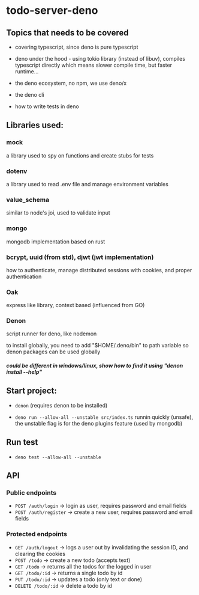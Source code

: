 # todo-server-deno

## Topics that needs to be covered

- covering typescript, since deno is pure typescript

- deno under the hood - using tokio library (instead of libuv), compiles typescript directly which means slower compile time, but faster runtime...

- the deno ecosystem, no npm, we use deno/x

- the deno cli

- how to write tests in deno

## Libraries used:

### **mock**
a library used to spy on functions and create stubs for tests

### **dotenv**
a library used to read .env file and manage environment variables

### **value_schema** 
similar to node's joi, used to validate input

### **mongo** 
mongodb implementation based on rust

### **bcrypt**, **uuid** (from std), **djwt** (jwt implementation)
how to authenticate, manage distributed sessions with cookies, and proper authentication

### **Oak**
express like library, context based (influenced from GO)

### **Denon**
script runner for deno, like nodemon

to install globally, you need to add "$HOME/.deno/bin" to path variable so denon packages can be used globally
##### could be different in windows/linux, show how to find it using "denon install --help"

## Start project:

- `denon` (requires denon to be installed)

- `deno run --allow-all --unstable src/index.ts` runnin quickly (unsafe), the unstable flag is for the deno plugins feature (used by mongodb)

## Run test

- `deno test --allow-all --unstable`

## API

### Public endpoints
- `POST /auth/login` -> login as user, requires password and email fields
- `POST /auth/register` -> create a new user, requires password and email fields

### Protected endpoints
- `GET /auth/logout` -> logs a user out by invalidating the session ID, and clearing the cookies
- `POST /todo` -> create a new todo (accepts text)
- `GET /todo` -> returns all the todos for the logged in user
- `GET /todo/:id` -> returns a single todo by id
- `PUT /todo/:id` -> updates a todo (only text or done)
- `DELETE /todo/:id` -> delete a todo by id 
